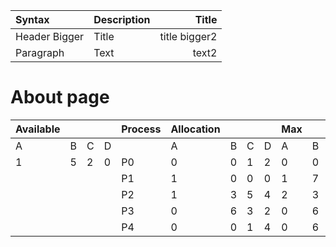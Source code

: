 <!-- # About page -->

<!-- You can go back to the [home page](/). -->

| Syntax                                            | Description |         Title |
| :------------------------------------------------ | ----------- | ------------: |
| <span class="text-red-500"> Header Bigger </span> | Title       | title bigger2 |
| Paragraph                                         | Text        |         text2 |

# About page

| Available |     |     |     | Process | Allocation |     |     |     | Max |     |     |     |
| --------- | --- | --- | --- | ------- | ---------- | --- | --- | --- | --- | --- | --- | --- |
| A         | B   | C   | D   |         | A          | B   | C   | D   | A   | B   | C   | D   |
| 1         | 5   | 2   | 0   | P0      | 0          | 0   | 1   | 2   | 0   | 0   | 1   | 2   |
|           |     |     |     | P1      | 1          | 0   | 0   | 0   | 1   | 7   | 5   | 0   |
|           |     |     |     | P2      | 1          | 3   | 5   | 4   | 2   | 3   | 5   | 6   |
|           |     |     |     | P3      | 0          | 6   | 3   | 2   | 0   | 6   | 5   | 2   |
|           |     |     |     | P4      | 0          | 0   | 1   | 4   | 0   | 6   | 5   | 6   |
